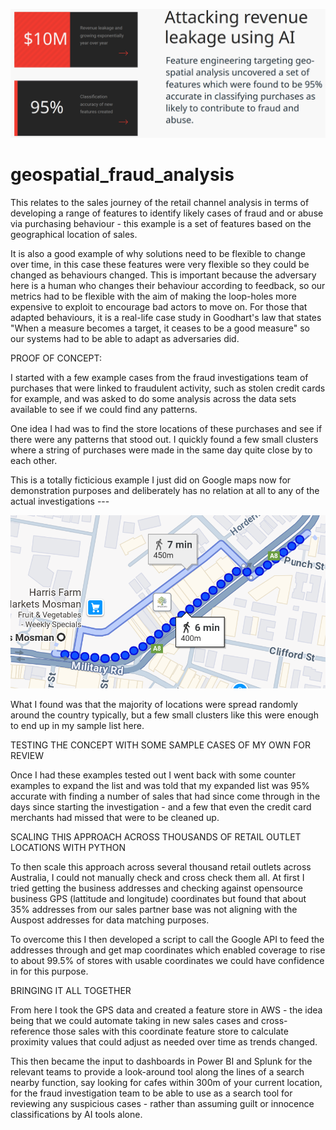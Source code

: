 ![](headline.png)

# geospatial_fraud_analysis

This relates to the sales journey of the retail channel analysis in terms of developing a range of features to identify likely cases of fraud and or abuse via purchasing behaviour - this example is a set of features based on the geographical location of sales.

 

It is also a good example of why solutions need to be flexible to change over time, in this case these features were very flexible so they could be changed as behaviours changed. This is important because the adversary here is a human who changes their behaviour according to feedback, so our metrics had to be flexible with the aim of making the loop-holes more expensive to exploit to encourage bad actors to move on. For those that adapted behaviours, it is a real-life case study in Goodhart's law that states "When a measure becomes a target, it ceases to be a good measure" so our systems had to be able to adapt as adversaries did.

 

PROOF OF CONCEPT:

I started with a few example cases from the fraud investigations team of purchases that were linked to fraudulent activity, such as stolen credit cards for example, and was asked to do some analysis across the data sets available to see if we could find any patterns.

 

One idea I had was to find the store locations of these purchases and see if there were any patterns that stood out. I quickly found a few small clusters where a string of purchases were made in the same day quite close by to each other.

 

This is a totally ficticious example I just did on Google maps now for demonstration purposes and deliberately has no relation at all to any of the actual investigations ---

 
![](map_snippet.png)
 

What I found was that the majority of locations were spread randomly around the country typically, but a few small clusters like this were enough to end up in my sample list here.

 

TESTING THE CONCEPT WITH SOME SAMPLE CASES OF MY OWN FOR REVIEW

Once I had these examples tested out I went back with some counter examples to expand the list and was told that my expanded list was 95% accurate with finding a number of sales that had since come through in the days since starting the investigation - and a few that even the credit card merchants had missed that were to be cleaned up.

 

SCALING THIS APPROACH ACROSS THOUSANDS OF RETAIL OUTLET LOCATIONS WITH PYTHON

To then scale this approach across several thousand retail outlets across Australia, I could not manually check and cross check them all. At first I tried getting the business addresses and checking against opensource business GPS (lattitude and longitude) coordinates but found that about 35% addresses from our sales partner base was not aligning with the Auspost addresses for data matching purposes.

 

To overcome this I then developed a script to call the Google API to feed the addresses through and get map coordinates which enabled coverage to rise to about 99.5% of stores with usable coordinates we could have confidence in for this purpose.

 

 BRINGING IT ALL TOGETHER

From here I took the GPS data and created a feature store in AWS - the idea being that we could automate taking in new sales cases and cross-reference those sales with this coordinate feature store to calculate proximity values that could adjust as needed over time as trends changed.

 

This then became the input to dashboards in Power BI and Splunk for the relevant teams to provide a look-around tool along the lines of a search nearby function, say looking for cafes within 300m of your current location, for the fraud investigation team to be able to use as a search tool for reviewing any suspicious cases - rather than assuming guilt or innocence classifications by AI tools alone.

 
